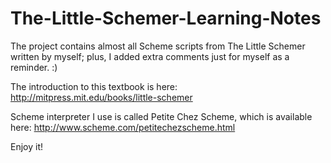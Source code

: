 # The-Little-Schemer-Learning-Notes
The project contains almost all Scheme scripts from The Little Schemer written by myself; plus, I added extra comments just for myself as a reminder. :)

The introduction to this textbook is here: http://mitpress.mit.edu/books/little-schemer

Scheme interpreter I use is called Petite Chez Scheme, which is available here: http://www.scheme.com/petitechezscheme.html

Enjoy it!
